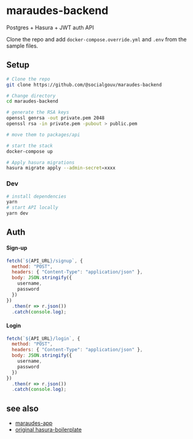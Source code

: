 # maraudes-backend

Postgres + Hasura + JWT auth API

Clone the repo and add `docker-compose.override.yml` and `.env` from the sample files.

## Setup

```sh
# Clone the repo
git clone https://github.com/@socialgouv/maraudes-backend

# Change directory
cd maraudes-backend

# generate the RSA keys
openssl genrsa -out private.pem 2048
openssl rsa -in private.pem -pubout > public.pem

# move them to packages/api

# start the stack
docker-compose up

# Apply hasura migrations
hasura migrate apply --admin-secret=xxxx
```

### Dev

```sh
# install dependencies
yarn
# start API locally
yarn dev
```

## Auth

#### Sign-up

```js
fetch(`${API_URL}/signup`, {
  method: "POST",
  headers: { "Content-Type": "application/json" },
  body: JSON.stringify({
    username,
    password
  })
})
  .then(r => r.json())
  .catch(console.log);
```

#### Login

```js
fetch(`${API_URL}/login`, {
  method: "POST",
  headers: { "Content-Type": "application/json" },
  body: JSON.stringify({
    username,
    password
  })
})
  .then(r => r.json())
  .catch(console.log);
```

## see also

- [maraudes-app](https://github.com/socialgouv/maraudes-app)
- [original hasura-boilerplate](https://github.com/kwiss/hasura-boilerplate)
